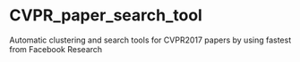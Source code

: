 # CVPR_paper_search_tool
Automatic clustering and search tools for CVPR2017 papers by using fastest from Facebook Research

